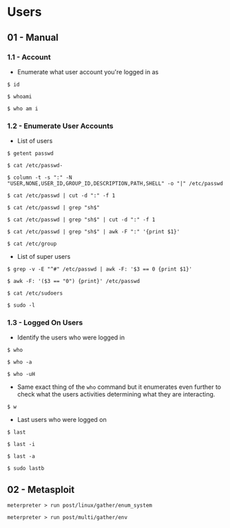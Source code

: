 # Users

## 01 - Manual

### 1.1 - Account

- Enumerate what user account you're logged in as

`$ id`

`$ whoami`

`$ who am i`

### 1.2 - Enumerate User Accounts

- List of users

`$ getent passwd`

`$ cat /etc/passwd-`

`$ column -t -s ":" -N "USER,NONE,USER_ID,GROUP_ID,DESCRIPTION,PATH,SHELL" -o "|" /etc/passwd`

`$ cat /etc/passwd | cut -d ":" -f 1`

`$ cat /etc/passwd | grep "sh$"`

`$ cat /etc/passwd | grep "sh$" | cut -d ":" -f 1`

`$ cat /etc/passwd | grep "sh$" | awk -F ":" '{print $1}'`

`$ cat /etc/group`

- List of super users

`$ grep -v -E "^#" /etc/passwd | awk -F: '$3 == 0 {print $1}'`

`$ awk -F: '($3 == "0") {print}' /etc/passwd`

`$ cat /etc/sudoers`

`$ sudo -l`

### 1.3 - Logged On Users

- Identify the users who were logged in

`$ who`

`$ who -a`

`$ who -uH`

- Same exact thing of the `who` command but it enumerates even further to check what the users activities determining what they are interacting.

`$ w`

- Last users who were logged on

`$ last`

`$ last -i`

`$ last -a`

`$ sudo lastb`

## 02 - Metasploit

`meterpreter > run post/linux/gather/enum_system`

`meterpreter > run post/multi/gather/env`